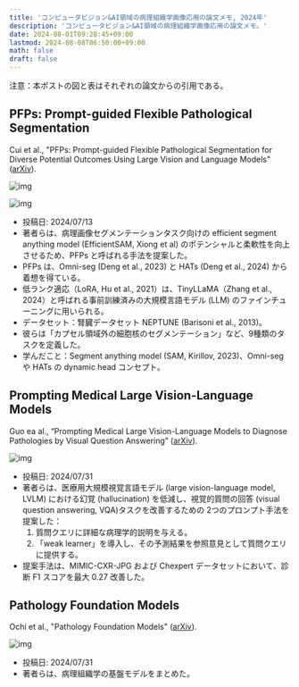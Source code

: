 ```yaml
---
title: 'コンピュータビジョン&AI領域の病理組織学画像応用の論文メモ, 2024年'
description: 'コンピュータビジョン&AI領域の病理組織学画像応用の論文メモ。'
date: 2024-08-01T09:28:45+09:00
lastmod: 2024-08-08T06:50:00+09:00
math: false
draft: false
---
```


注意：本ポストの図と表はそれぞれの論文からの引用である。

## PFPs: Prompt-guided Flexible Pathological Segmentation

Cui et al., "PFPs: Prompt-guided Flexible Pathological Segmentation for Diverse Potential Outcomes Using Large Vision and Language Models" ([arXiv](https://arxiv.org/abs/2407.09979)).

![img](https://img.tsuji.tech/pfps-arxiv2024-0.jpg)

![img](https://img.tsuji.tech/pfps-arxiv2024-1.jpg)

* 投稿日: 2024/07/13
* 著者らは、病理画像セグメンテーションタスク向けの efficient segment anything model (EfficientSAM, Xiong et al) のポテンシャルと柔軟性を向上させるため、PFPs と呼ばれる手法を提案した。
* PFPs は、Omni-seg (Deng et al., 2023) と HATs (Deng et al., 2024) から着想を得ている。
* 低ランク適応（LoRA, Hu et al., 2021）は、TinyLLaMA（Zhang et al., 2024）と呼ばれる事前訓練済みの大規模言語モデル (LLM) のファインチューニングに用いられる。
* データセット：腎臓データセット NEPTUNE (Barisoni et al., 2013)。
* 彼らは「カプセル領域外の細胞核のセグメンテーション」など、9種類のタスクを定義した。
* 学んだこと：Segment anything model (SAM, Kirillov, 2023)、Omni-seg や HATs の dynamic head コンセプト。

## Prompting Medical Large Vision-Language Models

Guo ea al., “Prompting Medical Large Vision-Language Models to Diagnose Pathologies by Visual Question Answering” ([arXiv](https://arxiv.org/abs/2407.21368)).

![img](https://img.tsuji.tech/prompting-medical-lvlm-arxiv2024-0.jpg)

* 投稿日: 2024/07/31
* 著者らは、医療用大規模視覚言語モデル (large vision-language model, LVLM) における幻覚 (hallucination) を低減し、視覚的質問の回答 (visual question answering, VQA)タスクを改善するための 2つのプロンプト手法を提案した：
    1. 質問クエリに詳細な病理学的説明を与える。
    2. 「weak learner」を導入し、その予測結果を参照意見として質問クエリに提供する。
* 提案手法は、MIMIC-CXR-JPG および Chexpert データセットにおいて、診断 F1 スコアを最大 0.27 改善した。

## Pathology Foundation Models

Ochi et al., "Pathology Foundation Models" ([arXiv](https://arxiv.org/abs/2407.21317)).

![img](https://img.tsuji.tech/pathology-foundation-models-arxiv2024-0.jpg)

* 投稿日: 2024/07/31
* 著者らは、病理組織学の基盤モデルをまとめた。
